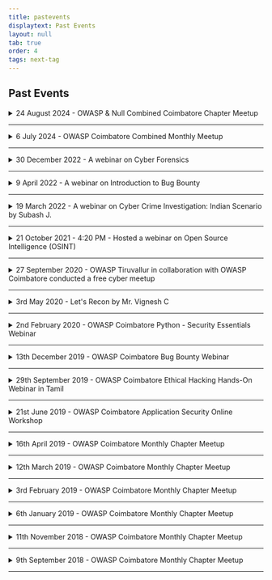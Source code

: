```yaml
---
title: pastevents
displaytext: Past Events
layout: null
tab: true
order: 4
tags: next-tag
---
```


<h2>Past Events</h2>

<details>
  <summary>24 August 2024 - OWASP & Null Combined Coimbatore Chapter Meetup</summary>
  <p>
    <strong>OWASP & Null Combined Coimbatore Chapter Meetup</strong>
    <br>
    <div style="display: flex; justify-content: space-between;">
      <img src="assets/images/events/owasp_null_meetup_24_8_2024_1.png" width="270" height="337.5">
      <img src="assets/images/events/owasp_null_meetup_24_8_2024_2.png" width="270" height="337.5">
      <img src="assets/images/events/owasp_null_meetup_24_8_2024_3.png" width="270" height="337.5">
    </div>
    <br>
    <strong>Date:</strong> Saturday, August 24, 2024
    <br>
    <strong>Time:</strong> 9:30 AM – 4:30 PM (IST)
    <br>
    <strong>Location:</strong> Sri Krishna College of Arts and Science, Kuniyamuthur, Coimbatore - 641008
    <br>
    <br>
    <strong>Agenda</strong>
    <ul>
      <li>9:30 AM - 10:00 AM: Introduction and Welcome Note by Arun.S </li>
      <li>10:00 AM - 10:45 AM: Jeet Raj Kumar - <em>Challenges in Enterprise DevSecOps & Increasing Security Testing Efficiency</em></li>
      <li>10:45 AM - 11:30 AM: Subash Jaganathan - <em>Digital Forensics & Incident Response Operations</em></li>
      <li>11:30 AM - 12:15 PM: Vignesh Chandrasekaran - <em>Purple Team Tabletop Exercise</em></li>
      <li>12:15 PM - 12:45 PM: Networking Session - <em>Join us for engaging discussions and networking opportunities with industry experts!</em></li>
      <li>12:45 PM - 1:45 PM: Lunch Break - <em>Bon Appetit!!!</em></li>
      <li>1:45 PM - 2:30 PM: Avinash R - <em>Web Application Pentesting</em></li>
      <li>2:30 PM - 3:15 PM: Harish R - <em>Next-Gen Wi-Fi Security Trends</em></li>
      <li>3:15 PM - 4:00 PM: Aaditya Rengarajan - <em>Aviation Security</em></li>
      <li>4:00 PM - 4:30 PM: Closing Note & Plan for Next Monthly Meet</li>
    </ul>
  </p>
</details>

<hr>

<details>
  <summary>6 July 2024 - OWASP Coimbatore Combined Monthly Meetup</summary>
  <p>
    <strong>OWASP Coimbatore Combined Monthly Meetup</strong>
    <br>
    <div style="display: flex; justify-content: space-between;">
      <img src="assets/images/events/Ashok_Kumar_Mohan_Event_6_7_2024.jpeg" width="270" height="337.5">
      <img src="assets/images/events/Chandrapal_Bashah_Event_6_7_2024.png" width="270" height="337.5">
      <img src="assets/images/events/Manivannan_Arumugam_Event_6_7_2024.jpeg" width="270" height="337.5">
    </div>
    <br>
    <strong>Date:</strong> Saturday, July 6, 2024
    <br>
    <strong>Time:</strong> 5:45 PM – 10:00 PM (IST)
    <br>
    <strong>Location:</strong> Online via Google Meet
    <br>
    <br>
    <strong>Agenda</strong>
    <ul>
      <li>5:45 PM - 6:00 PM: Introduction and Welcome</li>
      <li>6:00 PM - 7:00 PM: Ashok Kumar Mohan - <em>Unveiling Hidden Connections: Metadata Association Models in Cyber Crime Investigations</em></li>
      <li>7:00 PM - 7:45 PM: B.N. Chandrapal - <em>"Well, it's just an AWS Account ID"</em></li>
      <li>7:45 PM - 8:30 PM: Manivannan Arumugam - <em>"The Anatomy of Malware Campaign"</em></li>
      <li>8:30 PM - 8:40 PM: Conclusion</li>
    </ul>
  </p>
</details>

<hr>

<details>
  <summary>30 December 2022 - A webinar on Cyber Forensics</summary>
  <p>
    <strong>A webinar on Cyber Forensics</strong>
    <br>
    <img src="assets/images/events/cf.jpeg" width="500" height="500">
  </p>
</details>

<hr>

<details>
  <summary>9 April 2022 - A webinar on Introduction to Bug Bounty</summary>
  <p>
    <strong>A webinar on Introduction to Bug Bounty</strong>
    <br>
    <img src="assets/images/events/bug_bounty.png" width="500" height="500">
  </p>
</details>

<hr>

<details>
  <summary>19 March 2022 - A webinar on Cyber Crime Investigation: Indian Scenario by Subash J.</summary>
  <p>
    <strong>A webinar on Cyber Crime Investigation: Indian Scenario by Subash J.</strong>
    <br>
    <img src="assets/images/events/cyc-inv.jpeg" width="500" height="500">
  </p>
</details>

<hr>

<details>
  <summary>21 October 2021 - 4:20 PM - Hosted a webinar on Open Source Intelligence (OSINT)</summary>
  <p>
    <strong>Hosted a webinar on Open Source Intelligence (OSINT)</strong>
    <br>
    <img src="assets/images/events/21102021.jpg" width="500" height="500">
  </p>
</details>

<hr>

<details>
  <summary>27 September 2020 - OWASP Tiruvallur in collaboration with OWASP Coimbatore conducted a free cyber meetup</summary>
  <p>
    <strong>OWASP Tiruvallur in collaboration with OWASP Coimbatore conducted a free cyber meetup.</strong>
    Adithyan AK from OWASP Coimbatore delivered a session on Open Source Intelligence.
    <br>
    <img src="assets/images/events/Adithyan_osint.jpg" width="500" height="500">
  </p>
</details>

<hr>

<details>
  <summary>3rd May 2020 - Let's Recon by Mr. Vignesh C</summary>
  <p>
    <strong>Let's Recon by Mr. Vignesh C</strong>
    <br>
    <img src="assets/images/events/reconnaissance_webinar_owasp_cbe.png" width="500" height="500">
    <br>
    <strong>Platform</strong> Google Meets
    <br>
    <strong>Slides</strong> <a href="https://github.com/OWASP/www-chapter-coimbatore/blob/master/assets/files/Lets%20Recon.pdf">Let's Recon by Mr. Vignesh C</a>
  </p>
</details>

<hr>

<details>
  <summary>2nd February 2020 - OWASP Coimbatore Python - Security Essentials Webinar</summary>
  <p>
    <strong>OWASP Coimbatore Python - Security Essentials Webinar</strong>
    <br>
    <strong>Platform</strong> Zoom
  </p>
</details>

<hr>

<details>
  <summary>13th December 2019 - OWASP Coimbatore Bug Bounty Webinar</summary>
  <p>
    <strong>OWASP Coimbatore Bug Bounty Webinar</strong>
    <br>
    <strong>Platform</strong> Google Hangouts Meet
  </p>
</details>

<hr>

<details>
  <summary>29th September 2019 - OWASP Coimbatore Ethical Hacking Hands-On Webinar in Tamil</summary>
  <p>
    <strong>OWASP Coimbatore Ethical Hacking Hands-On Webinar in Tamil</strong>
    <br>
    <strong>Platform</strong> GoTo Meeting
  </p>
</details>

<hr>

<details>
  <summary>21st June 2019 - OWASP Coimbatore Application Security Online Workshop</summary>
  <p>
    <strong>OWASP Coimbatore Application Security Online Workshop</strong>
    <br>
    <strong>Platform</strong> GoTo Meeting
  </p>
</details>

<hr>

<details>
  <summary>16th April 2019 - OWASP Coimbatore Monthly Chapter Meetup</summary>
  <p>
    <strong>OWASP Coimbatore Monthly Chapter Meetup</strong>
    <br>
    <strong>Venue</strong> Sri Krishna College of Engineering and Technology, Bkpudur, Coimbatore - 641008
  </p>
</details>

<hr>

<details>
  <summary>12th March 2019 - OWASP Coimbatore Monthly Chapter Meetup</summary>
  <p>
    <strong>OWASP Coimbatore Monthly Chapter Meetup</strong>
    <br>
    <strong>Venue</strong> Sri Krishna College of Engineering and Technology, Bkpudur, Coimbatore - 641008
  </p>
</details>

<hr>

<details>
  <summary>3rd February 2019 - OWASP Coimbatore Monthly Chapter Meetup</summary>
  <p>
    <strong>OWASP Coimbatore Monthly Chapter Meetup</strong>
    <br>
    <strong>Agenda</strong>
    <ul>
      <li>09:30 AM – 10:00 AM => Meetup starts</li>
      <li>10:00 AM – 11:00 AM => How Do I Pwn You - Vignesh C, KGISL</li>
      <li>11:00 AM - 11:15 AM => Break</li>
      <li>11:15 AM – 11:45 AM => Breaking Fingerprint Authentication 2 - Mesanch M, StrongBox IT Pvt Ltd.</li>
      <li>11:45 AM – 12:30 PM => Cracking OSCP: Try Harder - Sanoj, StrongBox IT Pvt Ltd.</li>
      <li>12:30 PM – 12:45 PM => Meetup ends</li>
    </ul>
    <strong>Venue</strong> Sri Krishna College of Engineering and Technology, Bkpudur, Coimbatore - 641008
  </p>
</details>

<hr>

<details>
  <summary>6th January 2019 - OWASP Coimbatore Monthly Chapter Meetup</summary>
  <p>
    <strong>OWASP Coimbatore Monthly Chapter Meetup</strong>
    <br>
    <strong>Agenda</strong>
    <ul>
      <li>09:30 AM – 10:00 AM => Meetup starts</li>
      <li>10:00 AM – 11:00 AM => Networking Fundamentals in Cyber Security - Vignesh C, KGISL</li>
      <li>11:00 AM - 11:15 AM => Break</li>
      <li>11:15 AM – 11:45 AM => OWASP Top 10 2018 Testing Guide - Adithyan AK, OWASP Coimbatore</li>
      <li>11:45 AM – 12:30 PM => Breaking Fingerprint Authentication 1 - Mesanch M, StrongBox IT Pvt Ltd.</li>
      <li>12:30 PM – 12:45 PM => Meetup ends</li>
    </ul>
    <strong>Venue</strong> Sri Krishna College of Engineering and Technology, Bkpudur, Coimbatore - 641008
  </p>
</details>

<hr>

<details>
  <summary>11th November 2018 - OWASP Coimbatore Monthly Chapter Meetup</summary>
  <p>
    <strong>OWASP Coimbatore Monthly Chapter Meetup</strong>
    <br>
    <strong>Agenda</strong>
    <ul>
      <li>09:30 AM – 10:00 AM => Workshop Inauguration</li>
      <li>10:00 AM – 11:00 AM => Getting started with Bug Bounty - Guhan Raja, Priyadharshini Engineering college</li>
      <li>11:00 AM - 11:30 AM => Break</li>
      <li>11:30 AM – 12:30 PM => Buffer Overflows and Exploit Development- Mohan Ravinchandran</li>
      <li>12:30 PM – 12:45 PM => Ending ceremony</li>
    </ul>
    <strong>Venue</strong> Sri Krishna College of Engineering and Technology, Bkpudur, Coimbatore - 641008.
  </p>
</details>

<hr>

<details>
  <summary>9th September 2018 - OWASP Coimbatore Monthly Chapter Meetup</summary>
  <p>
    <strong>OWASP Coimbatore Monthly Chapter Meetup</strong>
    <br>
    <strong>Agenda</strong>
    <ul>
      <li>09:30 AM – 10:00 AM => Meetup starts</li>
      <li>10:00 AM – 11:00 AM => OWASP IOT Top 10 - Adithyan AK, OWASP Coimbatore</li>
      <li>11:00 AM - 11:15 AM => Break</li>
      <li>11:15 AM – 11:45 AM => Session Hijacking with Advanced Cross Site Scripting attacks - Guhan Raja</li>
      <li>11:45 AM – 12:30 PM => Why Networking is essential for Cyber Security Beginners - Vignesh C, KGISL</li>
      <li>12:30 PM – 12:45 PM => Meetup ends</li>
    </ul>
    <strong>Venue</strong> Sri Krishna College of Engineering and Technology, Bkpudur, Coimbatore - 641008
  </p>
</details>

<hr>

